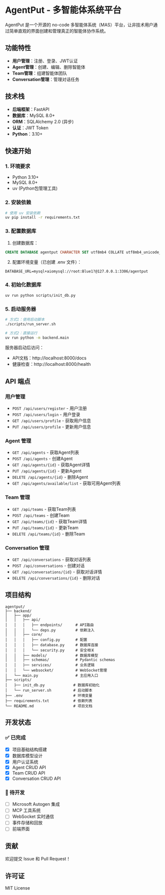 # AgentPut - 多智能体系统平台

AgentPut 是一个开源的 no-code 多智能体系统（MAS）平台，让非技术用户通过简单直观的界面创建和管理真正的智能体协作系统。

## 功能特性

- **用户管理**：注册、登录、JWT认证
- **Agent管理**：创建、编辑、删除智能体
- **Team管理**：组建智能体团队
- **Conversation管理**：管理对话任务

## 技术栈

- **后端框架**：FastAPI
- **数据库**：MySQL 8.0+
- **ORM**：SQLAlchemy 2.0 (异步)
- **认证**：JWT Token
- **Python**：3.10+

## 快速开始

### 1. 环境要求

- Python 3.10+
- MySQL 8.0+
- uv (Python包管理工具)

### 2. 安装依赖

```bash
# 使用 uv 安装依赖
uv pip install -r requirements.txt
```

### 3. 配置数据库

1. 创建数据库：
```sql
CREATE DATABASE agentput CHARACTER SET utf8mb4 COLLATE utf8mb4_unicode_ci;
```

2. 配置环境变量（已创建 .env 文件）：
```
DATABASE_URL=mysql+aiomysql://root:Blue1?@127.0.0.1:3306/agentput
```

### 4. 初始化数据库

```bash
uv run python scripts/init_db.py
```

### 5. 启动服务器

```bash
# 方式1：使用启动脚本
./scripts/run_server.sh

# 方式2：直接运行
uv run python -m backend.main
```

服务器启动后访问：
- API文档：http://localhost:8000/docs
- 健康检查：http://localhost:8000/health

## API 端点

### 用户管理
- `POST /api/users/register` - 用户注册
- `POST /api/users/login` - 用户登录
- `GET /api/users/profile` - 获取用户信息
- `PUT /api/users/profile` - 更新用户信息

### Agent 管理
- `GET /api/agents` - 获取Agent列表
- `POST /api/agents` - 创建Agent
- `GET /api/agents/{id}` - 获取Agent详情
- `PUT /api/agents/{id}` - 更新Agent
- `DELETE /api/agents/{id}` - 删除Agent
- `GET /api/agents/available/list` - 获取可用Agent列表

### Team 管理
- `GET /api/teams` - 获取Team列表
- `POST /api/teams` - 创建Team
- `GET /api/teams/{id}` - 获取Team详情
- `PUT /api/teams/{id}` - 更新Team
- `DELETE /api/teams/{id}` - 删除Team

### Conversation 管理
- `GET /api/conversations` - 获取对话列表
- `POST /api/conversations` - 创建对话
- `GET /api/conversations/{id}` - 获取对话详情
- `DELETE /api/conversations/{id}` - 删除对话

## 项目结构

```
agentput/
├── backend/
│   ├── app/
│   │   ├── api/
│   │   │   ├── endpoints/      # API路由
│   │   │   └── deps.py         # 依赖注入
│   │   ├── core/
│   │   │   ├── config.py       # 配置
│   │   │   ├── database.py     # 数据库连接
│   │   │   └── security.py     # 安全相关
│   │   ├── models/             # 数据库模型
│   │   ├── schemas/            # Pydantic schemas
│   │   ├── services/           # 业务逻辑
│   │   └── websocket/          # WebSocket管理
│   └── main.py                 # 主应用入口
├── scripts/
│   ├── init_db.py             # 数据库初始化
│   └── run_server.sh          # 启动脚本
├── .env                       # 环境变量
├── requirements.txt           # 依赖列表
└── README.md                  # 项目文档
```

## 开发状态

### ✅ 已完成
- [x] 项目基础结构搭建
- [x] 数据库模型设计
- [x] 用户认证系统
- [x] Agent CRUD API
- [x] Team CRUD API
- [x] Conversation CRUD API

### 🚧 待开发
- [ ] Microsoft Autogen 集成
- [ ] MCP 工具系统
- [ ] WebSocket 实时通信
- [ ] 事件存储和回放
- [ ] 前端界面

## 贡献

欢迎提交 Issue 和 Pull Request！

## 许可证

MIT License
